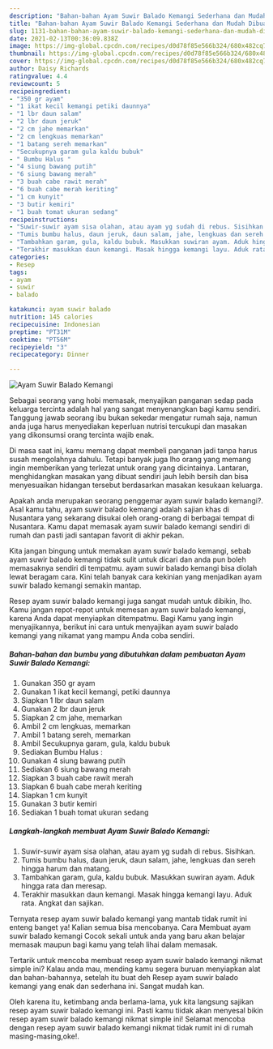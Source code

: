 ```yaml
---
description: "Bahan-bahan Ayam Suwir Balado Kemangi Sederhana dan Mudah Dibuat"
title: "Bahan-bahan Ayam Suwir Balado Kemangi Sederhana dan Mudah Dibuat"
slug: 1131-bahan-bahan-ayam-suwir-balado-kemangi-sederhana-dan-mudah-dibuat
date: 2021-02-13T00:36:09.838Z
image: https://img-global.cpcdn.com/recipes/d0d78f85e566b324/680x482cq70/ayam-suwir-balado-kemangi-foto-resep-utama.jpg
thumbnail: https://img-global.cpcdn.com/recipes/d0d78f85e566b324/680x482cq70/ayam-suwir-balado-kemangi-foto-resep-utama.jpg
cover: https://img-global.cpcdn.com/recipes/d0d78f85e566b324/680x482cq70/ayam-suwir-balado-kemangi-foto-resep-utama.jpg
author: Daisy Richards
ratingvalue: 4.4
reviewcount: 5
recipeingredient:
- "350 gr ayam"
- "1 ikat kecil kemangi petiki daunnya"
- "1 lbr daun salam"
- "2 lbr daun jeruk"
- "2 cm jahe memarkan"
- "2 cm lengkuas memarkan"
- "1 batang sereh memarkan"
- "Secukupnya garam gula kaldu bubuk"
- " Bumbu Halus "
- "4 siung bawang putih"
- "6 siung bawang merah"
- "3 buah cabe rawit merah"
- "6 buah cabe merah keriting"
- "1 cm kunyit"
- "3 butir kemiri"
- "1 buah tomat ukuran sedang"
recipeinstructions:
- "Suwir-suwir ayam sisa olahan, atau ayam yg sudah di rebus. Sisihkan."
- "Tumis bumbu halus, daun jeruk, daun salam, jahe, lengkuas dan sereh hingga harum dan matang."
- "Tambahkan garam, gula, kaldu bubuk. Masukkan suwiran ayam. Aduk hingga rata dan meresap."
- "Terakhir masukkan daun kemangi. Masak hingga kemangi layu. Aduk rata. Angkat dan sajikan."
categories:
- Resep
tags:
- ayam
- suwir
- balado

katakunci: ayam suwir balado 
nutrition: 145 calories
recipecuisine: Indonesian
preptime: "PT31M"
cooktime: "PT56M"
recipeyield: "3"
recipecategory: Dinner

---
```



![Ayam Suwir Balado Kemangi](https://img-global.cpcdn.com/recipes/d0d78f85e566b324/680x482cq70/ayam-suwir-balado-kemangi-foto-resep-utama.jpg)

Sebagai seorang yang hobi memasak, menyajikan panganan sedap pada keluarga tercinta adalah hal yang sangat menyenangkan bagi kamu sendiri. Tanggung jawab seorang ibu bukan sekedar mengatur rumah saja, namun anda juga harus menyediakan keperluan nutrisi tercukupi dan masakan yang dikonsumsi orang tercinta wajib enak.

Di masa  saat ini, kamu memang dapat membeli panganan jadi tanpa harus susah mengolahnya dahulu. Tetapi banyak juga lho orang yang memang ingin memberikan yang terlezat untuk orang yang dicintainya. Lantaran, menghidangkan masakan yang dibuat sendiri jauh lebih bersih dan bisa menyesuaikan hidangan tersebut berdasarkan masakan kesukaan keluarga. 



Apakah anda merupakan seorang penggemar ayam suwir balado kemangi?. Asal kamu tahu, ayam suwir balado kemangi adalah sajian khas di Nusantara yang sekarang disukai oleh orang-orang di berbagai tempat di Nusantara. Kamu dapat memasak ayam suwir balado kemangi sendiri di rumah dan pasti jadi santapan favorit di akhir pekan.

Kita jangan bingung untuk memakan ayam suwir balado kemangi, sebab ayam suwir balado kemangi tidak sulit untuk dicari dan anda pun boleh memasaknya sendiri di tempatmu. ayam suwir balado kemangi bisa diolah lewat beragam cara. Kini telah banyak cara kekinian yang menjadikan ayam suwir balado kemangi semakin mantap.

Resep ayam suwir balado kemangi juga sangat mudah untuk dibikin, lho. Kamu jangan repot-repot untuk memesan ayam suwir balado kemangi, karena Anda dapat menyiapkan ditempatmu. Bagi Kamu yang ingin menyajikannya, berikut ini cara untuk menyajikan ayam suwir balado kemangi yang nikamat yang mampu Anda coba sendiri.

<!--inarticleads1-->

##### Bahan-bahan dan bumbu yang dibutuhkan dalam pembuatan Ayam Suwir Balado Kemangi:

1. Gunakan 350 gr ayam
1. Gunakan 1 ikat kecil kemangi, petiki daunnya
1. Siapkan 1 lbr daun salam
1. Gunakan 2 lbr daun jeruk
1. Siapkan 2 cm jahe, memarkan
1. Ambil 2 cm lengkuas, memarkan
1. Ambil 1 batang sereh, memarkan
1. Ambil Secukupnya garam, gula, kaldu bubuk
1. Sediakan  Bumbu Halus :
1. Gunakan 4 siung bawang putih
1. Sediakan 6 siung bawang merah
1. Siapkan 3 buah cabe rawit merah
1. Siapkan 6 buah cabe merah keriting
1. Siapkan 1 cm kunyit
1. Gunakan 3 butir kemiri
1. Sediakan 1 buah tomat ukuran sedang




<!--inarticleads2-->

##### Langkah-langkah membuat Ayam Suwir Balado Kemangi:

1. Suwir-suwir ayam sisa olahan, atau ayam yg sudah di rebus. Sisihkan.
1. Tumis bumbu halus, daun jeruk, daun salam, jahe, lengkuas dan sereh hingga harum dan matang.
1. Tambahkan garam, gula, kaldu bubuk. Masukkan suwiran ayam. Aduk hingga rata dan meresap.
1. Terakhir masukkan daun kemangi. Masak hingga kemangi layu. Aduk rata. Angkat dan sajikan.




Ternyata resep ayam suwir balado kemangi yang mantab tidak rumit ini enteng banget ya! Kalian semua bisa mencobanya. Cara Membuat ayam suwir balado kemangi Cocok sekali untuk anda yang baru akan belajar memasak maupun bagi kamu yang telah lihai dalam memasak.

Tertarik untuk mencoba membuat resep ayam suwir balado kemangi nikmat simple ini? Kalau anda mau, mending kamu segera buruan menyiapkan alat dan bahan-bahannya, setelah itu buat deh Resep ayam suwir balado kemangi yang enak dan sederhana ini. Sangat mudah kan. 

Oleh karena itu, ketimbang anda berlama-lama, yuk kita langsung sajikan resep ayam suwir balado kemangi ini. Pasti kamu tiidak akan menyesal bikin resep ayam suwir balado kemangi nikmat simple ini! Selamat mencoba dengan resep ayam suwir balado kemangi nikmat tidak rumit ini di rumah masing-masing,oke!.

